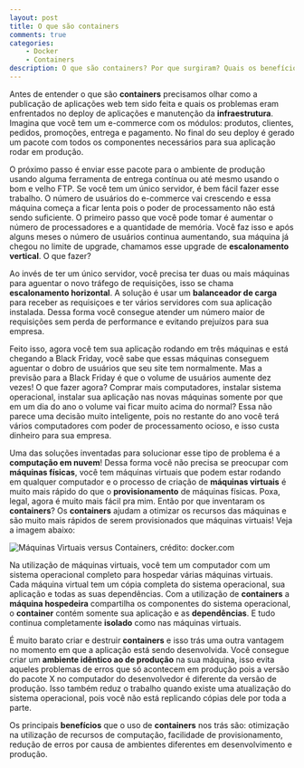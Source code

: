 ```yaml
---
layout: post
title: O que são containers
comments: true
categories: 
    - Docker
    - Containers
description: O que são containers? Por que surgiram? Quais os benefícios eles trazem?
---
```


Antes de entender o que são **containers** precisamos olhar como a publicação de aplicações web tem sido feita e quais os problemas eram enfrentados no deploy de aplicações e manutenção da **infraestrutura**. Imagina que você tem um e-commerce com os módulos: produtos, clientes, pedidos, promoções, entrega e pagamento. No final do seu deploy é gerado um pacote com todos os componentes necessários para sua aplicação rodar em produção.

O próximo passo é enviar esse pacote para o ambiente de produção usando alguma ferramenta de entrega contínua ou até mesmo usando o bom e velho FTP. Se você tem um único servidor, é bem fácil fazer esse trabalho. O número de usuários do e-commerce vai crescendo e essa máquina começa a ficar lenta pois o poder de processamento não está sendo suficiente. O primeiro passo que você pode tomar é aumentar o número de processadores e a quantidade de memória. Você faz isso e após alguns meses o número de usuários continua aumentando, sua máquina já chegou no limite de upgrade, chamamos esse upgrade de **escalonamento vertical**. O que fazer?

Ao invés de ter um único servidor, você precisa ter duas ou mais máquinas para aguentar o novo tráfego de requisições, isso se chama **escalonamento horizontal**. A solução é usar um **balanceador de carga** para receber as requisiçoes e ter vários servidores com sua aplicação instalada. Dessa forma você consegue atender um número maior de requisições sem perda de performance e evitando prejuízos para sua empresa.

Feito isso, agora você tem sua aplicação rodando em três máquinas e está chegando a Black Friday, você sabe que essas máquinas conseguem aguentar o dobro de usuários que seu site tem normalmente. Mas a previsão para a Black Friday é que o volume de usuários aumente dez vezes! O que fazer agora? Comprar mais computadores, instalar sistema operacional, instalar sua aplicação nas novas máquinas somente por que em um dia do ano o volume vai ficar muito acima do normal? Essa não parece uma decisão muito inteligente, pois no restante do ano você terá vários computadores com poder de processamento ocioso, e isso custa dinheiro para sua empresa.

Uma das soluções inventadas para solucionar esse tipo de problema é a **computação em nuvem**! Dessa forma você não precisa se preocupar com **máquinas físicas**, você tem máquinas virtuais que podem estar rodando em qualquer computador e o processo de criação de **máquinas virtuais** é muito mais rápido do que o **provisionamento** de máquinas físicas. Poxa, legal, agora é muito mais fácil pra mim. Então por que inventaram os **containers**? Os **containers** ajudam a otimizar os recursos das máquinas e são muito mais rápidos de serem provisionados que máquinas virtuais! Veja a imagem abaixo:

![Máquinas Virtuais versus Containers, crédito: docker.com]({{site.baseurl}}/public/images/2018-02-28/containers-vs-vms.jpg)

Na utilização de máquinas virtuais, você tem um computador com um sistema operacional completo para hospedar várias máquinas virtuais. Cada máquina virtual tem um cópia completa do sistema operacional, sua aplicação e todas as suas dependências. Com a utilização de **containers** a **máquina hospedeira** compartilha os componentes do sistema operacional, o **container** contém somente sua aplicação e as **dependências**. E tudo continua completamente **isolado** como nas máquinas virtuais.

É muito barato criar e destruir **containers** e isso trás uma outra vantagem no momento em que a aplicação está sendo desenvolvida. Você consegue criar um **ambiente idêntico ao de produção** na sua máquina, isso evita aqueles problemas de erros que só acontecem em produção pois a versão do pacote X no computador do desenvolvedor é diferente da versão de produção. Isso também reduz o trabalho quando existe uma atualização do sistema operacional, pois você não está replicando cópias dele por toda a parte.

Os principais **benefícios** que o uso de **containers** nos trás são: otimização na utilização de recursos de computação, facilidade de provisionamento, redução de erros por causa de ambientes diferentes em desenvolvimento e produção.